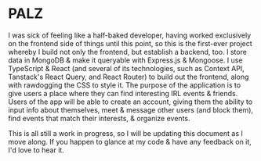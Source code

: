 <h1>PALZ</h1>
<p>I was sick of feeling like a half-baked developer, having worked exclusively on the frontend side of things until this point, so this is the first-ever project whereby I build not only the frontend, but establish a backend, too. I store data in MongoDB & make it queryable with Express.js & Mongoose. I use TypeScript & React (and several of its technologies, such as Context API, Tanstack's React Query, and React Router) to build out the frontend, along with rawdogging the CSS to style it. The purpose of the application is to give users a place where they can find interesting IRL events & friends. Users of the app will be able to create an account, giving them the ability to input info about themselves, meet & message other users (and block them), find events that match their interests, & organize events.</p>
<p>This is all still a work in progress, so I will be updating this document as I move along. If you happen to glance at my code & have any feedback on it, I'd love to hear it.</p>
